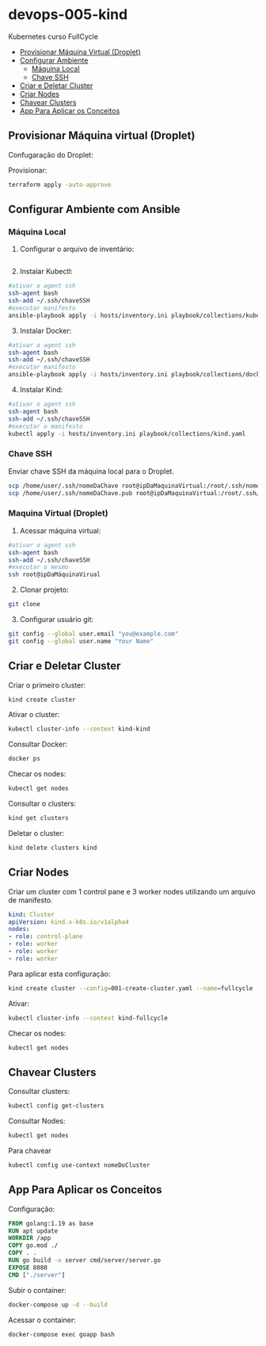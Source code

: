 # devops-005-kind
Kubernetes curso FullCycle

- [Provisionar Máquina Virtual (Droplet)](#provisionar-máquina-virtual-droplet)
- [Configurar Ambiente](#configurar-ambiente)
    - [Máquina Local](#máquina-local)
    - [Chave SSH](#chave-ssh)
- [Criar e Deletar Cluster](#criar-e-deletar-cluster)
- [Criar Nodes](#criar-nodes)
- [Chavear Clusters](#chavear-clusters)
- [App Para Aplicar os Conceitos](#app-para-aplicar-os-conceitos)


## Provisionar Máquina virtual (Droplet)

Confugaração do Droplet:


Provisionar:

```bash
terraform apply -auto-approve
```

## Configurar Ambiente com Ansible

###  Máquina Local

1. Configurar o arquivo de inventário:
``` ini

```

2. Instalar Kubectl:
``` bash
#ativar o agent ssh
ssh-agent bash
ssh-add ~/.ssh/chaveSSH
#executar manifesto
ansible-playbook apply -i hosts/inventory.ini playbook/collections/kubectl.yaml
```
3. Instalar Docker:
``` bash
#ativar o agent ssh
ssh-agent bash
ssh-add ~/.ssh/chaveSSH
#executar manifesto
ansible-playbook apply -i hosts/inventory.ini playbook/collections/docker.yaml
```
4. Instalar Kind:
``` bash
#ativar o agent ssh
ssh-agent bash
ssh-add ~/.ssh/chaveSSH
#executar o manifesto
kubectl apply -i hosts/inventory.ini playbook/collections/kind.yaml
```

### Chave SSH

Enviar chave SSH da máquina local para o Droplet.

``` bash
scp /home/user/.ssh/nomeDaChave root@ipDaMaquinaVirtual:/root/.ssh/nomeDaChave
scp /home/user/.ssh/nomeDaChave.pub root@ipDaMaquinaVirtual:/root/.ssh/nomeDaChave.pub
```

### Maquina Virtual (Droplet)

1. Acessar máquina virtual:
``` bash
#ativar o agent ssh
ssh-agent bash
ssh-add ~/.ssh/chaveSSH
#executar o mesmo
ssh root@ipDaMáquinaVirual
```

2. Clonar projeto:
``` bash
git clone
```

3. Configurar usuário git:
``` bash
git config --global user.email "you@example.com"
git config --global user.name "Your Name"
```



## Criar e Deletar Cluster

Criar o primeiro cluster:
``` bash
kind create cluster
```

Ativar o cluster:
``` bash
kubectl cluster-info --context kind-kind
```

Consultar Docker:
``` bash
docker ps
```

Checar os nodes:
```  bash
kubectl get nodes
```

Consultar o clusters:
``` bash
kind get clusters
```

Deletar o cluster:
``` bash
kind delete clusters kind
```

## Criar Nodes

Criar um cluster com 1 control pane e 3 worker nodes utilizando um arquivo de manifesto.
``` yaml
kind: Cluster
apiVersion: kind.x-k8s.io/v1alpha4
nodes:
- role: control-plane
- role: worker
- role: worker
- role: worker
```

Para aplicar esta configuração:
``` bash
kind create cluster --config=001-create-cluster.yaml --name=fullcycle
```

Ativar:
``` bash
kubectl cluster-info --context kind-fullcycle
```

Checar os nodes:
``` bash
kubectl get nodes
```

## Chavear Clusters

Consultar clusters:
``` bash
kubectl config get-clusters
```
Consultar Nodes:
``` bash
kubectl get nodes
```
Para chavear 
``` bash
kubectl config use-context nomeDoCluster
```

## App Para Aplicar os Conceitos

Configuração:
``` Dockerfile
FROM golang:1.19 as base
RUN apt update
WORKDIR /app
COPY go.mod ./
COPY . .
RUN go build -o server cmd/server/server.go
EXPOSE 8080
CMD ["./server"]
```

Subir o container:
``` bash
docker-compose up -d --build
```

Acessar o container:
``` bash
docker-compose exec goapp bash
```
